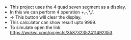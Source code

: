 * This project uses the 4 quad seven segment as a display.
* In this we can perform 4 operation +,-,*,/.
* -> This button will clear the display.
* This calculator can show result upto 9999.
* To simulate open the link https://wokwi.com/projects/358732352411492353
